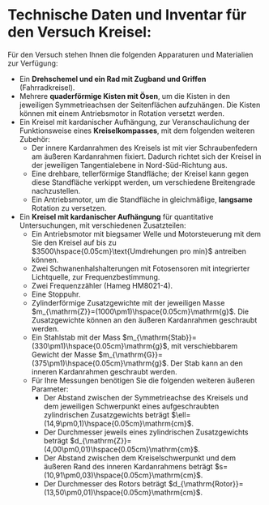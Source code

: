# Technische Daten und Inventar für den Versuch Kreisel:

Für den Versuch stehen Ihnen die folgenden Apparaturen und Materialien zur Verfügung:

- Ein **Drehschemel und ein Rad mit Zugband und Griffen** (Fahrradkreisel).
- Mehrere **quaderförmige Kisten mit Ösen**, um die Kisten in den jeweiligen Symmetrieachsen der Seitenflächen aufzuhängen. Die Kisten können mit einem Antriebsmotor in Rotation versetzt werden. 
- Ein Kreisel mit kardanischer Aufhängung, zur Veranschaulichung der Funktionsweise eines **Kreiselkompasses**, mit dem folgenden weiteren Zubehör: 
  - Der innere Kardanrahmen des Kreisels ist mit vier Schraubenfedern am äußeren Kardanrahmen fixiert. Dadurch richtet sich der Kreisel in der jeweiligen Tangentialebene in Nord-Süd-Richtung aus.
  - Eine drehbare, tellerförmige Standfläche; der Kreisel kann gegen diese Standfläche verkippt werden, um verschiedene Breitengrade nachzustellen. 
  - Ein Antriebsmotor, um die Standfläche in gleichmäßige, **langsame** Rotation zu versetzen. 
- Ein **Kreisel mit kardanischer Aufhängung** für quantitative Untersuchungen, mit verschiedenen Zusatzteilen:
  -  Ein Antriebsmotor mit biegsamer Welle und Motorsteuerung mit dem Sie den Kreisel auf bis zu $3500\hspace{0.05cm}\text{Umdrehungen pro min}$ antreiben können. 
  - Zwei Schwanenhalshalterungen mit Fotosensoren mit integrierter Lichtquelle, zur Frequenzbestimmung.
  - Zwei Frequenzzähler (Hameg HM8021-4).
  - Eine Stoppuhr.
  - Zylinderförmige Zusatzgewichte mit der jeweiligen Masse $m_{\mathrm{Z}}=(1000\pm1)\hspace{0.05cm}\mathrm{g}$. Die Zusatzgewichte können an den äußeren Kardanrahmen geschraubt werden. 
  - Ein Stahlstab mit der Mass $m_{\mathrm{Stab}}=(330\pm1)\hspace{0.05cm}\mathrm{g}$, mit verschiebbarem Gewicht der Masse $m_{\mathrm{G}}=(375\pm1)\hspace{0.05cm}\mathrm{g}$. Der Stab kann an den inneren Kardanrahmen geschraubt werden. 
  -  Für Ihre Messungen benötigen Sie die folgenden weiteren äußeren Parameter: 
     -  Der Abstand zwischen der Symmetrieachse des Kreisels und dem jeweiligen Schwerpunkt eines aufgeschraubten zylindrischen Zusatzgewichts beträgt $\ell=(14,9\pm0,1)\hspace{0.05cm}\mathrm{cm}$.
     -  Der Durchmesser jeweils eines zylindrischen Zusatzgewichts beträgt $d_{\mathrm{Z}}=(4,00\pm0,01)\hspace{0.05cm}\mathrm{cm}$.
     -  Der Abstand zwischen dem Kreiselschwerpunkt und dem äußeren Rand des inneren Kardanrahmens beträgt $s=(10,91\pm0,03)\hspace{0.05cm}\mathrm{cm}$.
     -  Der Durchmesser des Rotors beträgt $d_{\mathrm{Rotor}}=(13,50\pm0,01)\hspace{0.05cm}\mathrm{cm}$.
